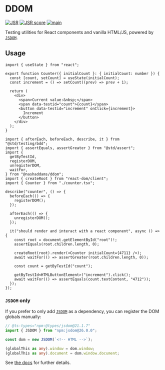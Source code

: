 # DDOM

[![JSR](https://jsr.io/badges/@nashaddams/ddom)](https://jsr.io/@nashaddams/ddom)
[![JSR score](https://jsr.io/badges/@nashaddams/ddom/score)](https://jsr.io/@nashaddams/ddom)
[![main](https://github.com/nashaddams/ddom/actions/workflows/tests.yml/badge.svg)](https://github.com/nashaddams/ddom/actions)

Testing utilities for React components and vanilla HTML/JS, powered by
[`JSDOM`](https://github.com/jsdom/jsdom).

## Usage

```tsx
import { useState } from "react";

export function Counter({ initialCount }: { initialCount: number }) {
  const [count, setCount] = useState(initialCount);
  const increment = () => setCount((prev) => prev + 1);

  return (
    <div>
      <span>Current value:&nbsp;</span>
      <span data-testid="count">{count}</span>
      <button data-testid="increment" onClick={increment}>
        Increment
      </button>
    </div>
  );
}
```

```tsx
import { afterEach, beforeEach, describe, it } from "@std/testing/bdd";
import { assertEquals, assertGreater } from "@std/assert";
import {
  getByTestId,
  registerDOM,
  unregisterDOM,
  waitFor,
} from "@nashaddams/ddom";
import { createRoot } from "react-dom/client";
import { Counter } from "./counter.tsx";

describe("counter", () => {
  beforeEach(() => {
    registerDOM();
  });

  afterEach(() => {
    unregisterDOM();
  });

  it("should render and interact with a react component", async () => {
    const root = document.getElementById("root")!;
    assertEquals(root.children.length, 0);

    createRoot(root).render(<Counter initialCount={4711} />);
    await waitFor(() => assertGreater(root.children.length, 0));

    const count = getByTestId("count");

    getByTestId<HTMLButtonElement>("increment").click();
    await waitFor(() => assertEquals(count.textContent, "4712"));
  });
});
```

### `JSDOM` only

If you prefer to only add [`JSDOM`](https://github.com/jsdom/jsdom) as a
dependency, you can register the DOM globals manually:

```ts
// @ts-types="npm:@types/jsdom@21.1.7"
import { JSDOM } from "npm:jsdom@26.0.0";

const dom = new JSDOM(`<!-- HTML -->`);

(globalThis as any).window = dom.window;
(globalThis as any).document = dom.window.document;
```

See [the docs](https://jsr.io/@nashaddams/ddom/doc) for further details.
